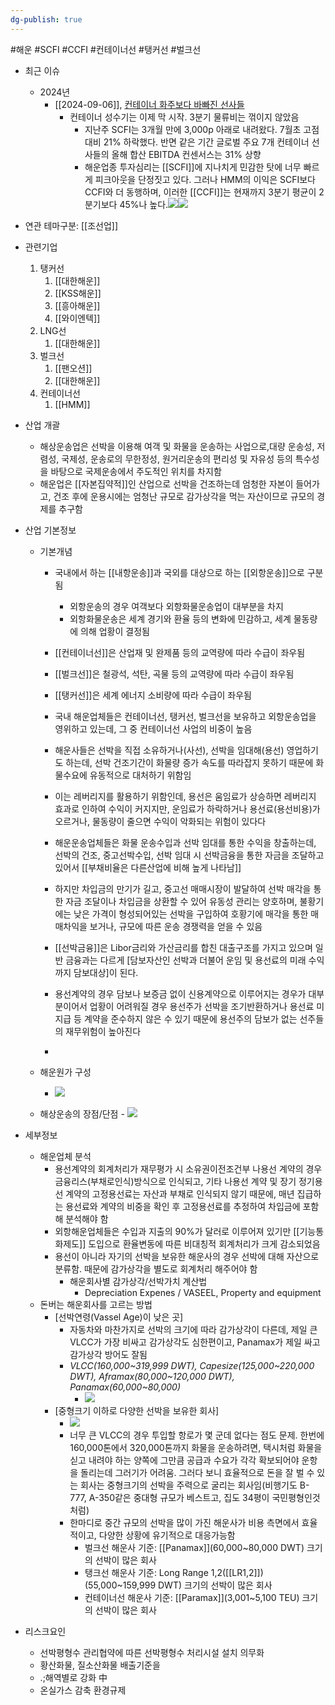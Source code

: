 ```yaml
---
dg-publish: true
---
```

#해운 #SCFI #CCFI #컨테이너선 #탱커선 #벌크선


- 최근 이슈
	- 2024년
		- [[2024-09-06]], [컨테이너 화주보다 바빠진 선사들](9.6_컨테이너%20화주보다%20바빠진%20선사들.pdf#page=1&selection=79,0,85,3&color=yellow)
			- 컨테이너 성수기는 이제 막 시작. 3분기 물류비는 꺾이지 않았음
				- 지난주 SCFI는 3개월 만에 3,000p 아래로 내려왔다. 7월초 고점 대비 21% 하락했다. 반면 같은 기간 글로벌 주요 7개 컨테이너 선사들의 올해 합산 EBITDA 컨센서스는 31% 상향
				- 해운업종 투자심리는 [[SCFI]]에 지나치게 민감한 탓에 너무 빠르게 피크아웃을 단정짓고 있다. 그러나 HMM의 이익은 SCFI보다 CCFI와 더 동행하며, 이러한 [[CCFI]]는 현재까지 3분기 평균이 2분기보다 45%나 높다.![](Pasted%20image%2020240906152241.png)![](Pasted%20image%2020240906153522.png)



- 연관 테마구분:  [[조선업]]



- 관련기업
	1. 탱커선
		1. [[대한해운]]
		2. [[KSS해운]]
		3. [[흥아해운]]
		4. [[와이엔텍]]
	2. LNG선
		1. [[대한해운]]
	3. 벌크선
		1. [[팬오션]]
		2. [[대한해운]]
	4. 컨테이너선
		1. [[HMM]]



- 산업 개괄
	- 해상운송업은 선박을 이용해 여객 및 화물을 운송하는 사업으로,대량 운송성, 저렴성, 국제성, 운송로의 무한정성, 원거리운송의 편리성 및 자유성 등의 특수성을 바탕으로 국제운송에서 주도적인 위치를 차지함
	- 해운업은 [[자본집약적]]인 산업으로 선박을 건조하는데 엄청한 자본이 들어가고, 건조 후에 운용시에는 엄청난 규모로 감가상각을 먹는 자산이므로 규모의 경제를 추구함



- 산업 기본정보
	- 기본개념
		- 국내에서 하는 [[내항운송]]과 국외를 대상으로 하는 [[외항운송]]으로 구분됨
			- 외항운송의 경우 여객보다 외항화물운송업이 대부분을 차지
			- 외항화물운송은 세계 경기와 환율 등의 변화에 민감하고, 세계 물동량에 의해 업황이 결정됨
		- [[컨테이너선]]은 산업재 및 완제품 등의 교역량에 따라 수급이 좌우됨
		- [[벌크선]]은 철광석, 석탄, 곡물 등의 교역량에 따라 수급이 좌우됨
		- [[탱커선]]은 세계 에너지 소비량에 따라 수급이 좌우됨
		- 국내 해운업체들은 컨테이너선, 탱커선, 벌크선을 보유하고 외항운송업을 영위하고 있는데, 그 중 컨테이너선 사업의 비중이 높음
		  
		- 해운사들은 선박을 직접 소유하거나(사선), 선박을 임대해(용선) 영업하기도 하는데, 선박 건조기간이 화물량 증가 속도를 따라잡지 못하기 때문에 화물수요에 유동적으로 대처하기 위함임
		- 이는 레버리지를 활용하기 위함인데, 용선은 움임료가 상승하면 레버리지 효과로 인하여 수익이 커지지만, 운임료가 하락하거나 용선료(용선비용)가 오르거나, 물동량이 줄으면 수익이 악화되는 위험이 있다다

		- 해운운송업체들은 화물 운송수입과 선박 임대를 통한 수익을 창출하는데, 선박의 건조, 중고선박수입, 선박 임대 시 선박금융을 통한 자금을 조달하고 있어서 [[부채비율은 다른산업에 비해 높게 나타남]]
		- 하지만 차입금의 만기가 길고, 중고선 매매시장이 발달하여 선박 매각을 통한 자금 조달이나 차입금을 상환할 수 있어 유동성 관리는 양호하며, 불황기에는 낮은 가격이 형성되어있는 선박을 구입하여 호황기에 매각을 통한 매매차익을 보거나, 규모에 따른 운송 경쟁력을 얻을 수 있음
		- [[선박금융]]은 Libor금리와 가산금리를 합친 대출구조를 가지고 있으며 일반 금융과는 다르게 [담보자산인 선박과 더불어 운임 및 용선료의 미래 수익까지 담보대상]이 된다. 
		- 용선계약의 경우 담보나 보증금 없이 신용계약으로 이루어지는 경우가 대부분이어서 업황이 어려워질 경우 용선주가 선박을 조기반환하거나 용선료 미지급 등 계약을 준수하지 않은 수 있기 때문에 용선주의 담보가 없는 선주들의 재무위험이 높아진다
		- 
		  
	- 해운원가 구성
		- ![](https://i.imgur.com/bOJZkV4.png)

	- 해상운송의 장점/단점
			- ![](https://i.imgur.com/jPCD074.png)



- 세부정보
	- 해운업체 분석
		- 용선계약의 회계처리가 재무평가 시 소유권이전조건부 나용선 계약의 경우 금융리스(부채로인식)방식으로 인식되고, 기타 나용선 계약 및 장기 정기용선 계약의 고정용선료는 자산과 부채로 인식되지 않기 때문에, 매년 집급하는 용선료와 계약의 비중을 확인 후 고정용선료를 추정하여 차입금에 포함해 분석해야 함
		- 외항해운업체들은 수입과 지출의 90%가 달러로 이루어져 있기만 [[기능통화제도]] 도입으로 환율변동에 따른 비대칭적 회계처리가 크게 감소되었음
		- 용선이 아니라 자기의 선박을 보유한 해운사의 경우 선박에 대해 자산으로 분류함. 때문에 감가상각을 별도로 회계처리 해주어야 함
			- 해운회사별 감가상각/선박가치 계산법
				- Depreciation Expenes / VASEEL, Property and equipment 
	-  돈버는 해운회사를 고르는 방법
		- [선박연령(Vassel Age)이 낮은 곳] 
			- 자동차와 마찬가지로 선박의 크기에 따라 감가상각이 다른데, 제일 큰 VLCC가 가장 비싸고 감가상각도 심한편이고, Panamax가 제일 싸고 감가상각 방어도 잘됨
			- *VLCC(160,000~319,999 DWT), Capesize(125,000~220,000 DWT), Aframax(80,000~120,000 DWT), Panamax(60,000~80,000)*
				- ![](https://i.imgur.com/GNb9G2q.png)
		- [중형크기 이하로 다양한 선박을 보유한 회사]
			- ![](https://i.imgur.com/B4VBTtc.png)
			- 너무 큰 VLCC의 경우 투입할 항로가 몇 군데 없다는 점도 문제. 한번에 160,000톤에서 320,000톤까지 화물을 운송하려면, 택시처럼 화물을 싣고 내려야 하는 양쪽에 그만큼 공급과 수요가 각각 확보되어야 운항을 돌리는데 그러기가 어려움. 그러다 보니 효율적으로 돈을 잘 벌 수 있는 회사는 중형크기의 선박을 주력으로 굴리는 회사임(비행기도 B-777, A-350같은 중대형 규모가 베스트고, 집도 34평이 국민평형인것 처럼)
			- 한마디로 중간 규모의 선박을 많이 가진 해운사가 비용 측면에서 효율적이고, 다양한 상황에 유기적으로 대응가능함
				- 벌크선 해운사 기준: [[Panamax]](60,000~80,000 DWT) 크기의 선박이 많은 회사
				- 탱크선 해운사 기준: Long Range 1,2([[LR1,2]]) (55,000~159,999 DWT) 크기의 선박이 많은 회사
				- 컨테이너선 해운사 기준: [[Paramax]](3,001~5,100 TEU) 크기의 선박이 많은 회사



- 리스크요인
	- 선박평형수 관리협약에 따른 선박평형수 처리시설 설치 의무화
	- 황산화물, 질소산화물 배출기준을
	- .;해역별로 강화 中
	- 온실가스 감축 환경규제